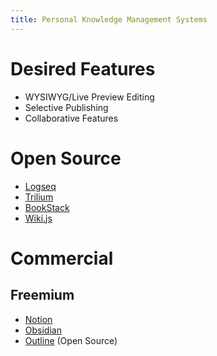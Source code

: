```yaml
---
title: Personal Knowledge Management Systems
---
```


# Desired Features
* WYSIWYG/Live Preview Editing
* Selective Publishing
* Collaborative Features

# Open Source
* [Logseq](https://logseq.com/)
* [Trilium](https://github.com/zadam/trilium)
* [BookStack](https://www.bookstackapp.com/)
* [Wiki.js](https://js.wiki/)

# Commercial
## Freemium
* [Notion](https://www.notion.so/)
* [Obsidian](https://obsidian.md/)
* [Outline](https://www.getoutline.com/) (Open Source)